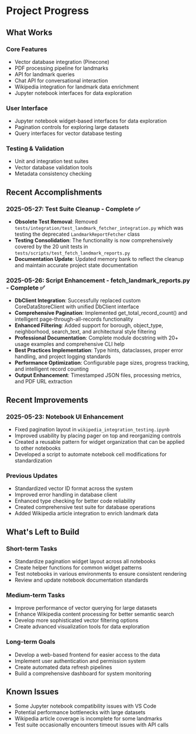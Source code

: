 # Project Progress

## What Works

### Core Features

- Vector database integration (Pinecone)
- PDF processing pipeline for landmarks
- API for landmark queries
- Chat API for conversational interaction
- Wikipedia integration for landmark data enrichment
- Jupyter notebook interfaces for data exploration

### User Interface

- Jupyter notebook widget-based interfaces for data exploration
- Pagination controls for exploring large datasets
- Query interfaces for vector database testing

### Testing & Validation

- Unit and integration test suites
- Vector database validation tools
- Metadata consistency checking

## Recent Accomplishments

### 2025-05-27: Test Suite Cleanup - Complete ✅

- **Obsolete Test Removal**: Removed `tests/integration/test_landmark_fetcher_integration.py` which was testing the deprecated `LandmarkReportFetcher` class
- **Testing Consolidation**: The functionality is now comprehensively covered by the 20 unit tests in `tests/scripts/test_fetch_landmark_reports.py`
- **Documentation Update**: Updated memory bank to reflect the cleanup and maintain accurate project state documentation

### 2025-05-26: Script Enhancement - fetch_landmark_reports.py - Complete ✅

- **DbClient Integration**: Successfully replaced custom CoreDataStoreClient with unified DbClient interface
- **Comprehensive Pagination**: Implemented get_total_record_count() and intelligent page-through-all-records functionality
- **Enhanced Filtering**: Added support for borough, object_type, neighborhood, search_text, and architectural style filtering
- **Professional Documentation**: Complete module docstring with 20+ usage examples and comprehensive CLI help
- **Best Practices Implementation**: Type hints, dataclasses, proper error handling, and project logging standards
- **Performance Optimization**: Configurable page sizes, progress tracking, and intelligent record counting
- **Output Enhancement**: Timestamped JSON files, processing metrics, and PDF URL extraction

## Recent Improvements

### 2025-05-23: Notebook UI Enhancement

- Fixed pagination layout in `wikipedia_integration_testing.ipynb`
- Improved usability by placing pager on top and reorganizing controls
- Created a reusable pattern for widget organization that can be applied to other notebooks
- Developed a script to automate notebook cell modifications for standardization

### Previous Updates

- Standardized vector ID format across the system
- Improved error handling in database client
- Enhanced type checking for better code reliability
- Created comprehensive test suite for database operations
- Added Wikipedia article integration to enrich landmark data

## What's Left to Build

### Short-term Tasks

- Standardize pagination widget layout across all notebooks
- Create helper functions for common widget patterns
- Test notebooks in various environments to ensure consistent rendering
- Review and update notebook documentation standards

### Medium-term Tasks

- Improve performance of vector querying for large datasets
- Enhance Wikipedia content processing for better semantic search
- Develop more sophisticated vector filtering options
- Create advanced visualization tools for data exploration

### Long-term Goals

- Develop a web-based frontend for easier access to the data
- Implement user authentication and permission system
- Create automated data refresh pipelines
- Build a comprehensive dashboard for system monitoring

## Known Issues

- Some Jupyter notebook compatibility issues with VS Code
- Potential performance bottlenecks with large datasets
- Wikipedia article coverage is incomplete for some landmarks
- Test suite occasionally encounters timeout issues with API calls
